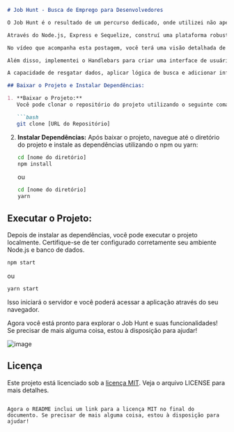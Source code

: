 ```markdown
# Job Hunt - Busca de Emprego para Desenvolvedores

O Job Hunt é o resultado de um percurso dedicado, onde utilizei não apenas React e JavaScript, mas também uma série de outras tecnologias essenciais no desenvolvimento web moderno.

Através do Node.js, Express e Sequelize, construí uma plataforma robusta que simplifica a busca por oportunidades para desenvolvedores.

No vídeo que acompanha esta postagem, você terá uma visão detalhada de como o Job Hunt foi desenvolvido. Desde a criação de tabelas e modelos até a configuração de rotas para adicionar registros e inserir dados via Postman, cada etapa deste projeto foi uma oportunidade para aprender e crescer.

Além disso, implementei o Handlebars para criar uma interface de usuário atraente e responsiva, tornando a experiência do usuário ainda mais agradável.

A capacidade de resgatar dados, aplicar lógica de busca e adicionar informações ao banco de dados foi essencial para garantir que o Job Hunt ofereça uma solução abrangente para os desenvolvedores em busca de emprego.

## Baixar o Projeto e Instalar Dependências:

1. **Baixar o Projeto:**
   Você pode clonar o repositório do projeto utilizando o seguinte comando no terminal:

   ```bash
   git clone [URL do Repositório]
   ```

2. **Instalar Dependências:**
   Após baixar o projeto, navegue até o diretório do projeto e instale as dependências utilizando o npm ou yarn:

   ```bash
   cd [nome do diretório]
   npm install
   ```

   ou

   ```bash
   cd [nome do diretório]
   yarn
   ```

## Executar o Projeto:

Depois de instalar as dependências, você pode executar o projeto localmente. Certifique-se de ter configurado corretamente seu ambiente Node.js e banco de dados.

```bash
npm start
```

ou

```bash
yarn start
```

Isso iniciará o servidor e você poderá acessar a aplicação através do seu navegador.

Agora você está pronto para explorar o Job Hunt e suas funcionalidades! Se precisar de mais alguma coisa, estou à disposição para ajudar!

![image](https://github.com/ViniciusBorgesdeAraujo/JobHunt/assets/105869015/c8ee5afc-8a2b-4c76-89e9-844586d84a56)

## Licença

Este projeto está licenciado sob a [licença MIT](LICENSE). Veja o arquivo LICENSE para mais detalhes.
```

Agora o README inclui um link para a licença MIT no final do documento. Se precisar de mais alguma coisa, estou à disposição para ajudar!
